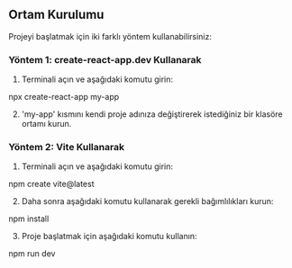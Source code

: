 ## Ortam Kurulumu

Projeyi başlatmak için iki farklı yöntem kullanabilirsiniz:

### Yöntem 1: create-react-app.dev Kullanarak

1. Terminali açın ve aşağıdaki komutu girin:

npx create-react-app my-app

2. 'my-app' kısmını kendi proje adınıza değiştirerek istediğiniz bir klasöre ortamı kurun.

### Yöntem 2: Vite Kullanarak

1. Terminali açın ve aşağıdaki komutu girin:

npm create vite@latest

2. Daha sonra aşağıdaki komutu kullanarak gerekli bağımlılıkları kurun:

npm install

3. Proje başlatmak için aşağıdaki komutu kullanın:

npm run dev


